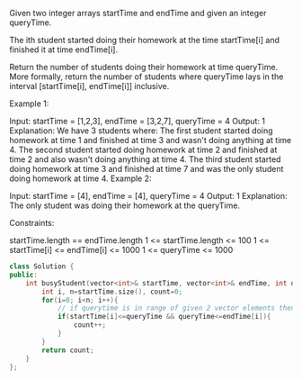 Given two integer arrays startTime and endTime and given an integer queryTime.

The ith student started doing their homework at the time startTime[i] and finished it at time endTime[i].

Return the number of students doing their homework at time queryTime. More formally, return the number of students where queryTime lays in the interval [startTime[i], endTime[i]] inclusive.

 

Example 1:

Input: startTime = [1,2,3], endTime = [3,2,7], queryTime = 4
Output: 1
Explanation: We have 3 students where:
The first student started doing homework at time 1 and finished at time 3 and wasn't doing anything at time 4.
The second student started doing homework at time 2 and finished at time 2 and also wasn't doing anything at time 4.
The third student started doing homework at time 3 and finished at time 7 and was the only student doing homework at time 4.
Example 2:

Input: startTime = [4], endTime = [4], queryTime = 4
Output: 1
Explanation: The only student was doing their homework at the queryTime.
 

Constraints:

startTime.length == endTime.length
1 <= startTime.length <= 100
1 <= startTime[i] <= endTime[i] <= 1000
1 <= queryTime <= 1000


```cpp
class Solution {
public:
    int busyStudent(vector<int>& startTime, vector<int>& endTime, int queryTime) {
        int i, n=startTime.size(), count=0;
        for(i=0; i<n; i++){
            // if querytime is in range of given 2 vector elements then increase count
            if(startTime[i]<=queryTime && queryTime<=endTime[i]){
                count++;
            }
        }
        return count;
    }
};
```
